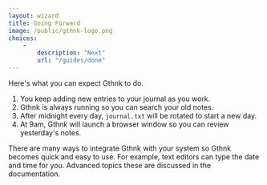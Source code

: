 ```yaml
---
layout: wizard
title: Going Forward
image: /public/gthnk-logo.png
choices:
    -
        description: "Next"
        url: "/guides/done"
---
```


Here's what you can expect Gthnk to do.

1. You keep adding new entries to your journal as you work.
2. Gthnk is always running so you can search your old notes.
3. After midnight every day, `journal.txt` will be rotated to start a new day.
4. At 9am, Gthnk will launch a browser window so you can review yesterday's notes.

There are many ways to integrate Gthnk with your system so Gthnk becomes quick and easy to use.
For example, text editors can type the date and time for you.
Advanced topics these are discussed in the documentation.
